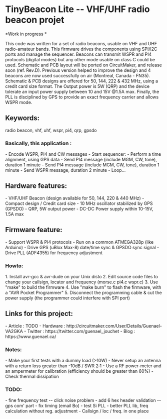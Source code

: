 # TinyBeacon Lite -- VHF/UHF radio beacon projet

*Work in progress *

This code was written for a set of radio beacons, usable on VHF and UHF radio-amateur bands. This firmware drives the components using SPI/I2C ports and manage the sequencer. Beacons can transmit WSPR and PI4 protocols (digital modes) but any other mode usable on class C could be used.
Schematic and PCB layout will be ported on CircuitMaker, and release soon (ref. Rev.D). Previous version helped to improve the design and 4 beacons are now used successfully on air (Montreal, Canada - FN35).
Schematic & PCB designs are offered for 50, 144, 222 & 432 MHz, using a credit card size format. The Output power is 5W (QRP) and the device tolerate an input power supply between 10 and 15V @1.5A max. Finally, the PLL is disciplined by GPS to provide an exact frequency carrier and allows WSPR mode.

<h2>Keywords:</h2>
radio beacon, vhf, uhf, wspr, pi4, qrp, gpsdo

<h3>Basically, this application :</h3>
- Encode WSPR, PI4 and CW messages
- Start sequencer:
  - Perform a time alignment, using GPS data
  - Send PI4 message (include MGM, CW, tone), duration 1 minute
  - Send PI4 message (include MGM, CW, tone), duration 1 minute
  - Send WSPR message, duration 2 minute
  - Loop...

<h2>Hardware features:</h2>
- VHF/UHF Beacon (design available for 50, 144, 220 & 440 MHz)
- Compact design / Credit card size
- 10 MHz oscillator stabilized by GPS (GPSDO)
- QRP, 5W output power
- DC-DC Power supply within 10-15V, 1.5A max

<h2>Firmware feature:</h2>
- Support WSPR & PI4 protocols
- Run on a common ATMEGA328p (like Arduino)
- Drive GPS (uBlox Max-8) date/time sync & GPSDO sync signal
- Drive PLL (ADF4355) for frequency adjustment

<h3>Howto:</h3>
1. Install avr-gcc & avr-dude on your Unix disto
2. Edit source code files to change your callsign, locator and frequency (morse.c pi4.c wspr.c)
3. Use "make" to build the firmware
4. Use "make burn" to flash the firmware, with a "AVR Pocket Programmer"
5. Disconnect the programming cable & cut the power supply (the programmer could interfere with SPI port)

<h2>Links for this project:</h2>
- Article : TODO
- Hardware : http://circuitmaker.com/User/Details/Guenael-VA2GKA
- Twitter : https://twitter.com/guenael_jouchet
- Blog : https://www.guenael.ca/

<h3>Notes:</h3>
- Make your first tests with a dummy load (>10W)
- Never setup an antenna with a return loss greater than -10dB / SWR 2:1
- Use a RF power-meter and an ampermeter for calibration (efficiency should be greater than 60%)
- Check thermal dissipation

<h3>TODO:</h3>
- fine frequency test -- click noise problem
- add 6 hex header validation -- gps com' part
- fix timing (email Bo)
- test Si PLL
- better PLL lib, freq calculation without reg. adjustment
- Callsign / loc / freq. in one place
